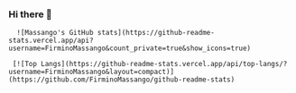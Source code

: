 ### Hi there 👋

<!--
**FirminoMassango/FirminoMassango** is a ✨ _special_ ✨ repository because its `README.md` (this file) appears on your GitHub profile.

Here are some ideas to get you started:

- 🔭 I’m currently working on ...
- 🌱 I’m currently learning ...
- 👯 I’m looking to collaborate on ...
- 🤔 I’m looking for help with ...
- 💬 Ask me about ...
- 📫 How to reach me: ...
- 😄 Pronouns: ...
- ⚡ Fun fact: ...
-->

<!-- <div> -->
      ![Massango's GitHub stats](https://github-readme-stats.vercel.app/api?username=FirminoMassango&count_private=true&show_icons=true)

     [![Top Langs](https://github-readme-stats.vercel.app/api/top-langs/?username=FirminoMassango&layout=compact)](https://github.com/FirminoMassango/github-readme-stats)
<!-- </div> -->





<!--  ![Snake animation](https://github.com/FirminoMassango/FirminoMassango/blob/output/github-contribution-grid-snake.svg) -->
 
<!--  ![Snake animation]( https://github.com/FirminoMassango/FirminoMassango/blob/output/github-contribution-grid-snake.gif) -->
 

